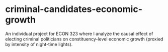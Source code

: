 # criminal-candidates-economic-growth
An individual project for ECON 323 where I analyze the causal effect of electing criminal politicians on constituency-level economic growth (proxied by intensity of night-time lights). 
